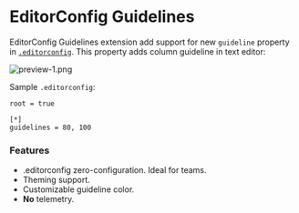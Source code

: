 # EditorConfig Guidelines

EditorConfig Guidelines extension add support for new `guideline` property
in [`.editorconfig`](https://editorconfig.org/). This property adds column
guideline in text editor:

![preview-1.png](art/preview-1.png)


Sample `.editorconfig`:
```
root = true

[*]
guidelines = 80, 100
```

### Features
- .editorconfig zero-configuration. Ideal for teams.
- Theming support.
- Customizable guideline color.
- **No** telemetry.
